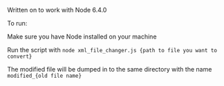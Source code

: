 Written on to work with Node 6.4.0

To run:

Make sure you have Node installed on your machine

Run the script with `node xml_file_changer.js {path to file you want to convert}`

The modified file will be dumped in to the same directory with the name `modified_{old file name}`
